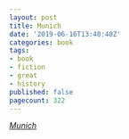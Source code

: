 ```yaml
---
layout: post
title: Munich
date: '2019-06-16T13:40:40Z'
categories: book
tags:
- book
- fiction
- great
- history
published: false
pagecount: 322
---
```


[*Munich*][book-amaz]

[book-amaz]:      https://www.amazon.com/Munich-novel-Robert-Harris-ebook/dp/B071DLM6L4
